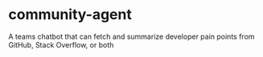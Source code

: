 # community-agent
A teams chatbot that can fetch and summarize developer pain points from GitHub, Stack Overflow, or both
